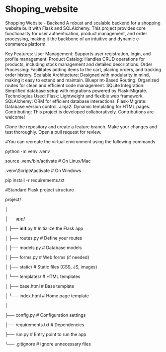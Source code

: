 # Shoping_website

Shopping Website - Backend
A robust and scalable backend for a shopping website built with Flask and SQLAlchemy. This project provides core functionality for user authentication, product management, and order processing, making it the backbone of an intuitive and dynamic e-commerce platform.

Key Features:
User Management: Supports user registration, login, and profile management.
Product Catalog: Handles CRUD operations for products, including stock management and detailed descriptions.
Order Processing: Facilitates adding items to the cart, placing orders, and tracking order history.
Scalable Architecture: Designed with modularity in mind, making it easy to extend and maintain.
Blueprint-Based Routing: Organized routes for clean and efficient code management.
SQLite Integration: Simplified database setup with migrations powered by Flask-Migrate.
Technologies Used:
Flask: Lightweight and flexible web framework.
SQLAlchemy: ORM for efficient database interactions.
Flask-Migrate: Database version control.
Jinja2: Dynamic templating for HTML pages.
Contributing:
This project is developed collaboratively. Contributions are welcome!

Clone the repository and create a feature branch.
Make your changes and test thoroughly.
Open a pull request for review.


#You can recreate the virtual environment using the following commands

python -m venv .venv

source .venv/bin/activate  # On Linux/Mac

.venv\Scripts\activate     # On Windows

pip install -r requirements.txt


#Standard Flask project structure

project/

│

├── app/

│   ├── __init__.py       # Initialize the Flask app

│   ├── routes.py         # Define your routes

│   ├── models.py         # Database models

│   ├── forms.py          # Web forms (if needed)

│   ├── static/           # Static files (CSS, JS, images)

│   └── templates/        # HTML templates

│       ├── base.html     # Base template

│       └── index.html    # Home page template

│

├── config.py             # Configuration settings

├── requirements.txt      # Dependencies

├── run.py                # Entry point to run the app

└── .gitignore            # Ignore unnecessary files

